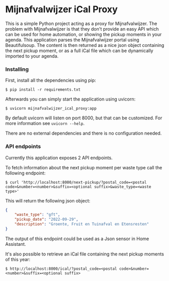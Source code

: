Mijnafvalwijzer iCal Proxy
==========================

This is a simple Python project acting as a proxy for Mijnafvalwijzer.
The problem with Mijnafvalwijzer is that they don't provide an easy API which can be used for home automation, or showing the pickup moments in your agenda.
This application parses the Mijnafvalwijzer portal using Beautifulsoup.
The content is then returned as a nice json object containing the next pickup moment,
or as a full iCal file which can be dynamically imported to your agenda.

### Installing
First, install all the dependencies using pip:

    $ pip install -r requirements.txt

Afterwards you can simply start the application using uvicorn:

    $ uvicorn mijnafvalwijzer_ical_proxy:app

By default uvicorn will listen on port 8000, but that can be customized. For more information see `uvicorn --help`.

There are no external dependencies and there is no configuration needed.

### API endpoints
Currently this application exposes 2 API endpoints.

To fetch information about the next pickup moment per waste type call the following endpoint:

    $ curl 'http://localhost:8000/next-pickup/?postal_code=<postal code>&number=<number>&suffix=<optional suffix>&waste_type=<waste type>'

This will return the following json object:

```json
{
    "waste_type": "gft",
    "pickup_date": "2022-09-29",
    "description": "Groente, Fruit en Tuinafval en Etensresten"
}
```
The output of this endpoint could be used as a Json sensor in Home Assistant.

It's also possible to retrieve an iCal file containing the next pickup moments of this year:

    $ http://localhost:8000/ical/?postal_code=<postal code>&number=<number>&suffix=<optional suffix>
